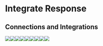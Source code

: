 # Integrate Response

## Connections and Integrations

[![](../Resources/Images/Tiles/azure-functions.png)](#)[![](../Resources/Images/Tiles/eventbridge.png)](#)[![](../Resources/Images/Tiles/lamda.png)](aws.md)[![](../Resources/Images/Tiles/pagerduty.png)](#)[![](../Resources/Images/Tiles/service-now-grey.png)](servicenow.md)[![](../Resources/Images/Tiles/slack.png)](#)[![](../Resources/Images/Tiles/teams.png)](#)[![](../Resources/Images/Tiles/zendesk.png)](#)[![](../Resources/Images/Tiles/azure-eventhub.png)](#)
